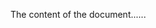 <!DOCTYPE html>
<html>
<head>
  <title>A Meaningful Page Title</title>
  
  <link rel="stylesheet" href="style.css"/>
  
  <script scr="script.js"></script>

  </head>
  <body>

The content of the document......

</body>
</html>
